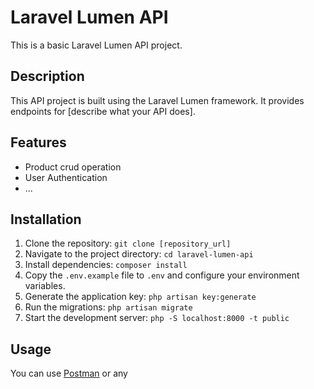 # Laravel Lumen API

This is a basic Laravel Lumen API project.

## Description

This API project is built using the Laravel Lumen framework. It provides endpoints for [describe what your API does].

## Features

- Product crud operation
- User Authentication 
- ...

## Installation

1. Clone the repository: `git clone [repository_url]`
2. Navigate to the project directory: `cd laravel-lumen-api`
3. Install dependencies: `composer install`
4. Copy the `.env.example` file to `.env` and configure your environment variables.
5. Generate the application key: `php artisan key:generate`
6. Run the migrations: `php artisan migrate`
7. Start the development server: `php -S localhost:8000 -t public`

## Usage

You can use [Postman](https://www.postman.com/) or any
